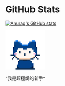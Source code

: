 
# GitHub Stats

[![Anurag's GitHub stats](https://github-readme-stats.vercel.app/api?username=CuteQQQ)](https://github.com/CuteQQQ)


[![](https://github.com/CuteQQQ/CuteQQQ/blob/main/mona-whisper.gif?raw=true)](https://github.com/CuteQQQ)


 
^我是超極爛的新手^
